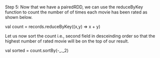 

Step 5: Now that we have a pairedRDD, we can use the reduceByKey function to count the number of of times each movie has been rated as shown below.

val count = records.reduceByKey((x,y) => x + y)

Let us now sort the count i.e., second field in desceinding order so that the highest number of rated movie will be on the top of our result.

val sorted = count.sortBy(-_._2)

 
